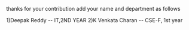 thanks for your contribution add your name and department as follows

1)Deepak Reddy -- IT,2ND YEAR
2)K Venkata Charan -- CSE-F, 1st year
